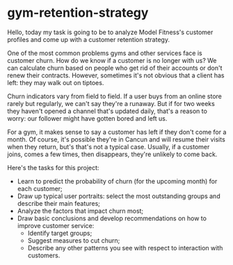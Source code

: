 # gym-retention-strategy
Hello, today my task is going to be to analyze Model Fitness's customer profiles and come up with a customer retention strategy. 

One of the most common problems gyms and other services face is customer churn. How do we know if a customer is no longer with us? We can calculate churn based on people who get rid of their accounts or don't renew their contracts. However, sometimes it's not obvious that a client has left: they may walk out on tiptoes.

Churn indicators vary from field to field. If a user buys from an online store rarely but regularly, we can't say they're a runaway. But if for two weeks they haven't opened a channel that's updated daily, that's a reason to worry: our follower might have gotten bored and left us.

For a gym, it makes sense to say a customer has left if they don't come for a month. Of course, it's possible they're in Cancun and will resume their visits when they return, but's that's not a typical case. Usually, if a customer joins, comes a few times, then disappears, they're unlikely to come back.

Here's the tasks for this project:

- Learn to predict the probability of churn (for the upcoming month) for each customer;
- Draw up typical user portraits: select the most outstanding groups and describe their main features;
- Analyze the factors that impact churn most;
- Draw basic conclusions and develop recommendations on how to improve customer service:
  - Identify target groups;
  - Suggest measures to cut churn;
  - Describe any other patterns you see with respect to interaction with customers.
